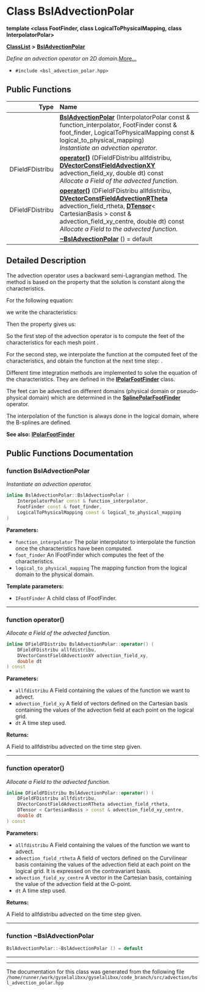 

# Class BslAdvectionPolar

**template &lt;class FootFinder, class LogicalToPhysicalMapping, class InterpolatorPolar&gt;**



[**ClassList**](annotated.md) **>** [**BslAdvectionPolar**](classBslAdvectionPolar.md)



_Define an advection operator on 2D_  _domain._[More...](#detailed-description)

* `#include <bsl_advection_polar.hpp>`





































## Public Functions

| Type | Name |
| ---: | :--- |
|   | [**BslAdvectionPolar**](#function-bsladvectionpolar) (InterpolatorPolar const & function\_interpolator, FootFinder const & foot\_finder, LogicalToPhysicalMapping const & logical\_to\_physical\_mapping) <br>_Instantiate an advection operator._  |
|  DFieldFDistribu | [**operator()**](#function-operator) (DFieldFDistribu allfdistribu, [**DVectorConstFieldAdvectionXY**](classVectorField.md) advection\_field\_xy, double dt) const<br>_Allocate a Field of the advected function._  |
|  DFieldFDistribu | [**operator()**](#function-operator_1) (DFieldFDistribu allfdistribu, [**DVectorConstFieldAdvectionRTheta**](classVectorField.md) advection\_field\_rtheta, [**DTensor**](classTensor.md)&lt; CartesianBasis &gt; const & advection\_field\_xy\_centre, double dt) const<br>_Allocate a Field to the advected function._  |
|   | [**~BslAdvectionPolar**](#function-bsladvectionpolar) () = default<br> |




























## Detailed Description


The advection operator uses a backward semi-Lagrangian method. The method is based on the property that the solution is constant along the characteristics.


For the following equation: 


we write the characteristics: 


Then the property gives us: 


So the first step of the advection operator is to compute the feet of the characteristics  for each mesh point .


For the second step, we interpolate the function at the computed feet of the characteristics, and obtain the function at the next time step: .


Different time integration methods are implemented to solve the equation of the characteristics. They are defined in the [**IPolarFootFinder**](classIPolarFootFinder.md) class.


The feet can be advected on different domains (physical domain or pseudo-physical domain) which are determined in the [**SplinePolarFootFinder**](classSplinePolarFootFinder.md) operator.


The interpolation of the function is always done in the logical domain, where the B-splines are defined.




**See also:** [**IPolarFootFinder**](classIPolarFootFinder.md) 



    
## Public Functions Documentation




### function BslAdvectionPolar 

_Instantiate an advection operator._ 
```C++
inline BslAdvectionPolar::BslAdvectionPolar (
    InterpolatorPolar const & function_interpolator,
    FootFinder const & foot_finder,
    LogicalToPhysicalMapping const & logical_to_physical_mapping
) 
```





**Parameters:**


* `function_interpolator` The polar interpolator to interpolate the function once the characteristics have been computed. 
* `foot_finder` An IFootFinder which computes the feet of the characteristics. 
* `logical_to_physical_mapping` The mapping function from the logical domain to the physical domain.



**Template parameters:**


* `IFootFinder` A child class of IFootFinder. 




        

<hr>



### function operator() 

_Allocate a Field of the advected function._ 
```C++
inline DFieldFDistribu BslAdvectionPolar::operator() (
    DFieldFDistribu allfdistribu,
    DVectorConstFieldAdvectionXY advection_field_xy,
    double dt
) const
```





**Parameters:**


* `allfdistribu` A Field containing the values of the function we want to advect. 
* `advection_field_xy` A field of vectors defined on the Cartesian basis containing the values of the advection field at each point on the logical grid. 
* `dt` A time step used.



**Returns:**

A Field to allfdistribu advected on the time step given. 





        

<hr>



### function operator() 

_Allocate a Field to the advected function._ 
```C++
inline DFieldFDistribu BslAdvectionPolar::operator() (
    DFieldFDistribu allfdistribu,
    DVectorConstFieldAdvectionRTheta advection_field_rtheta,
    DTensor < CartesianBasis > const & advection_field_xy_centre,
    double dt
) const
```





**Parameters:**


* `allfdistribu` A Field containing the values of the function we want to advect. 
* `advection_field_rtheta` A field of vectors defined on the Curvilinear basis containing the values of the advection field at each point on the logical grid. It is expressed on the contravariant basis. 
* `advection_field_xy_centre` A vector in the Cartesian basis, containing the value of the advection field at the O-point. 
* `dt` A time step used.



**Returns:**

A Field to allfdistribu advected on the time step given. 





        

<hr>



### function ~BslAdvectionPolar 

```C++
BslAdvectionPolar::~BslAdvectionPolar () = default
```




<hr>

------------------------------
The documentation for this class was generated from the following file `/home/runner/work/gyselalibxx/gyselalibxx/code_branch/src/advection/bsl_advection_polar.hpp`


